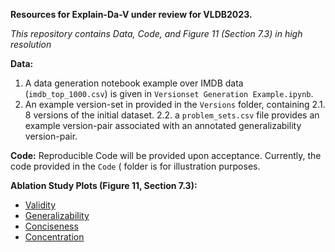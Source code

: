 **Resources for Explain-Da-V under review for VLDB2023.**

*This repository contains Data, Code, and Figure 11 (Section 7.3) in high resolution*

**Data:**

 1. A data generation notebook example over IMDB data (`imdb_top_1000.csv`) is given in `Versionset Generation Example.ipynb`.
 2. An example version-set in provided in the `Versions` folder, containing
    2.1. 8 versions of the initial dataset.
    2.2. a `problem_sets.csv` file provides an example version-pair associated with an annotated generalizability version-pair.


**Code:**
Reproducible Code will be provided upon acceptance. Currently, the code provided in the `Code` ( folder is for illustration purposes.


**Ablation Study Plots (Figure 11, Section 7.3):**
* [Validity](https://github.com/shraga89/ExplainDaV/blob/main/Figures/validity_ablation.pdf)
* [Generalizability](https://github.com/shraga89/ExplainDaV/blob/main/Figures/generalizability_ablation.pdf)
* [Conciseness](https://github.com/shraga89/ExplainDaV/blob/main/Figures/conciseness_ablation.pdf)
* [Concentration](https://github.com/shraga89/ExplainDaV/blob/main/Figures/concentration_ablation.pdf)
